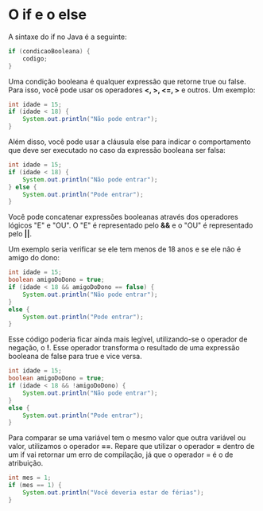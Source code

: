 # O if e o else

A sintaxe do if no Java é a seguinte:

```java
if (condicaoBooleana) {
    codigo;
}
```

Uma condição booleana é qualquer expressão que retorne true ou false. Para isso, você pode usar os operadores **<, >, <=, >** e outros. Um exemplo:

```java
int idade = 15;
if (idade < 18) {
    System.out.println("Não pode entrar");
}

```

Além disso, você pode usar a cláusula else para indicar o comportamento que deve ser executado no caso da expressão booleana ser falsa:

```java
int idade = 15;
if (idade < 18) {
    System.out.println("Não pode entrar");
} else {
    System.out.println("Pode entrar");
}
```

Você pode concatenar expressões booleanas através dos operadores lógicos "E" e "OU". O "E" é representado pelo **&&** e o "OU" é representado pelo **||**.

Um exemplo seria verificar se ele tem menos de 18 anos e se ele não é amigo do dono:

```java
int idade = 15;
boolean amigoDoDono = true;
if (idade < 18 && amigoDoDono == false) {
    System.out.println("Não pode entrar");
}
else {
    System.out.println("Pode entrar");
}
```

Esse código poderia ficar ainda mais legível, utilizando-se o operador de negação, o **!**. Esse operador transforma o resultado de uma expressão booleana de false para true e vice versa.

```java
int idade = 15;
boolean amigoDoDono = true;
if (idade < 18 && !amigoDoDono) {
    System.out.println("Não pode entrar");
}
else {
    System.out.println("Pode entrar");
}
```

Para comparar se uma variável tem o mesmo valor que outra variável ou valor, utilizamos o operador **==**. Repare que utilizar o operador **=** dentro de um if vai retornar um erro de compilação, já que o operador = é o de atribuição.

```java
int mes = 1;
if (mes == 1) {
    System.out.println("Você deveria estar de férias");
}
```